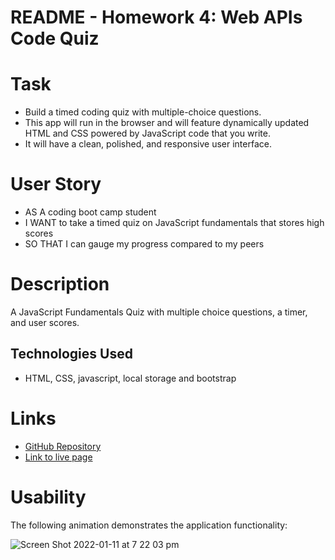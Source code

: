# README -  Homework 4: Web APIs Code Quiz

# Task
- Build a timed coding quiz with multiple-choice questions. 
- This app will run in the browser and will feature dynamically updated HTML and CSS powered by JavaScript code that you write.
- It will have a clean, polished, and responsive user interface.

# User Story
- AS A coding boot camp student
- I WANT to take a timed quiz on JavaScript fundamentals that stores high scores
- SO THAT I can gauge my progress compared to my peers

# Description

A JavaScript Fundamentals Quiz with multiple choice questions, a timer, and user scores.

## Technologies Used
- HTML, CSS, javascript, local storage and bootstrap

# Links
- [GitHub Repository](https://github.com/carolinatnp/web-APIs-code-quiz)
- [Link to live page](https://carolinatnp.github.io/web-APIs-code-quiz/)

# Usability
The following animation demonstrates the application functionality:

![Screen Shot 2022-01-11 at 7 22 03 pm](https://user-images.githubusercontent.com/94167488/148906333-456456db-0d65-42c9-baba-effe306443f3.png)
